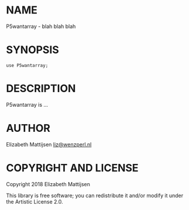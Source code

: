 NAME
====

P5wantarray - blah blah blah

SYNOPSIS
========

    use P5wantarray;

DESCRIPTION
===========

P5wantarray is ...

AUTHOR
======

Elizabeth Mattijsen <liz@wenzperl.nl>

COPYRIGHT AND LICENSE
=====================

Copyright 2018 Elizabeth Mattijsen

This library is free software; you can redistribute it and/or modify it under the Artistic License 2.0.

